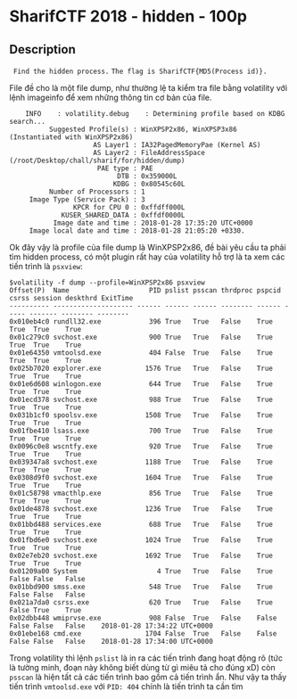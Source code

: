 # SharifCTF 2018 - hidden - 100p
## Description
  ``` Find the hidden process.```
  ```The flag is SharifCTF{MD5(Process id)}.```

File đề cho là một file dump, như thường lệ ta kiểm tra file bằng volatility với lệnh imageinfo để xem những thông tin cơ bản của file.

```$volatility -f dump imageinfo
    INFO    : volatility.debug    : Determining profile based on KDBG search...
          Suggested Profile(s) : WinXPSP2x86, WinXPSP3x86 (Instantiated with WinXPSP2x86)
                     AS Layer1 : IA32PagedMemoryPae (Kernel AS)
                     AS Layer2 : FileAddressSpace (/root/Desktop/chall/sharif/for/hidden/dump)
                      PAE type : PAE
                           DTB : 0x359000L
                          KDBG : 0x80545c60L
          Number of Processors : 1
     Image Type (Service Pack) : 3
                KPCR for CPU 0 : 0xffdff000L
             KUSER_SHARED_DATA : 0xffdf0000L
           Image date and time : 2018-01-28 17:35:20 UTC+0000
     Image local date and time : 2018-01-28 21:05:20 +0330.
 ```
Ok đây vậy là profile của file dump là WinXPSP2x86, đề bài yêu cầu ta phải tìm hidden process, có một plugin rất hay của volatility hỗ trợ là ta xem các tiến trình là ```psxview```:

```
$volatility -f dump --profile=WinXPSP2x86 psxview
Offset(P)  Name                    PID pslist psscan thrdproc pspcid csrss session deskthrd ExitTime
---------- -------------------- ------ ------ ------ -------- ------ ----- ------- -------- --------
0x010eb4c0 rundll32.exe            396 True   True   False    True   True  True    True     
0x01c279c0 svchost.exe             900 True   True   False    True   True  True    True     
0x01e64350 vmtoolsd.exe            404 False  True   False    True   True  True    True     
0x025b7020 explorer.exe           1576 True   True   False    True   True  True    True     
0x01e6d608 winlogon.exe            644 True   True   False    True   True  True    True     
0x01ecd378 svchost.exe             988 True   True   False    True   True  True    True     
0x031b1cf0 spoolsv.exe            1508 True   True   False    True   True  True    True     
0x01fbe410 lsass.exe               700 True   True   False    True   True  True    True     
0x0096c0e8 wscntfy.exe             920 True   True   False    True   True  True    True     
0x039347a8 svchost.exe            1188 True   True   False    True   True  True    True     
0x0308d9f0 svchost.exe            1604 True   True   False    True   True  True    True     
0x01c58798 vmacthlp.exe            856 True   True   False    True   True  True    True     
0x01de4878 svchost.exe            1236 True   True   False    True   True  True    True     
0x01bbd488 services.exe            688 True   True   False    True   True  True    True     
0x01fbd6e0 svchost.exe            1024 True   True   False    True   True  True    True     
0x02e7eb20 svchost.exe            1692 True   True   False    True   True  True    True     
0x01209a00 System                    4 True   True   False    True   False False   False    
0x01bbd900 smss.exe                548 True   True   False    True   False False   False    
0x021a7da0 csrss.exe               620 True   True   False    True   False True    True     
0x02dbb448 wmiprvse.exe            908 False  True   False    False  False False   False    2018-01-28 17:34:22 UTC+0000
0x01ebe168 cmd.exe                1704 False  True   False    False  False False   False    2018-01-28 17:34:00 UTC+0000
```
  
 Trong volatility thì lệnh ```pslist``` là in ra các tiến trình đang hoạt động rõ (tức là tường minh, đoạn này không biết dùng từ gì miêu tả cho đúng xD) còn `psscan` là hiện tất cả các tiến trình bao gồm cả tiến trình ẩn. Như vậy ta thấy tiến trình `vmtoolsd.exe` với ```PID: 404``` chính là tiến trình ta cần tìm
